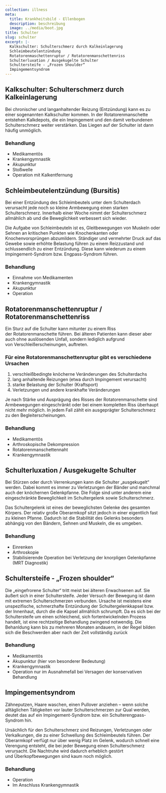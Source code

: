 ```yaml
---
collection: illness
meta:
  title: Krankheitsbild - Ellenbogen
  description: beschreibung
  image: ../media/boot.jpg
title: Schulter
slug: schulter
excerpt: |-
  Kalkschulter: Schulterschmerz durch Kalkeinlagerung
  Schleimbeutelentzündung
  Rotatorenmaschettenruptur / Rotatorenmanschettenriss
  Schulterluxation / Ausgekugelte Schulter
  Schultersteife - „Frozen Shoulder“
  Impingementsyndrom
---
```

## Kalkschulter: Schulterschmerz durch Kalkeinlagerung 

Bei chronischer und langanhaltender Reizung (Entzündung) kann es zu einer sogenannten Kalkschulter kommen. In der Rotatorenmanschette entstehen Kalkdepots, die ein Impingement und den damit verbundenen Schulterschmerz weiter verstärken. Das Liegen auf der Schulter ist dann häufig unmöglich. 

### Behandlung 

* Medikamentös
* Krankengymnastik
* Akupunktur
* Stoßwelle
* Operation mit Kalkentfernung 

## Schleimbeutelentzündung (Bursitis) 

Bei einer Entzündung des Schleimbeutels unter dem Schulterdach verursacht jede noch so kleine Armbewegung einen starken Schulterschmerz. Innerhalb einer Woche nimmt der Schulterschmerz allmählich ab und die Beweglichkeit verbessert sich wieder. 

Die Aufgabe von Schleimbeuteln ist es, Gleitbewegungen von Muskeln oder Sehnen an kritischen Punkten wie Knochenkanten oder Knochenvorsprüngen abzumildern. Ständiger und vermehrter Druck auf das Gewebe sowie erhöhte Belastung führen zu einem Reizzustand und schlussendlich zu einer Entzündung. Diese kann wiederum zu einem Impingement-Syndrom bzw. Engpass-Syndrom führen. 

### Behandlung 
* Einnahme von Medikamenten
* Krankengymnastik
* Akupunktur
* Operation 

## Rotatorenmanschettenruptur / Rotatorenmanschettenriss 

Ein Sturz auf die Schulter kann mitunter zu einem Riss der Rotatorenmanschette führen. Bei älteren Patienten kann dieser aber auch ohne auslösenden Unfall, sondern lediglich aufgrund von Verschleißerscheinungen, auftreten. 

### Für eine Rotatorenmanschettenruptur gibt es verschiedene Ursachen

1. verschleißbedingte knöcherne Veränderungen des Schulterdachs 
2. lang anhaltende Reizungen (etwa durch Impingement verursacht) 
3. starke Belastung der Schulter (Kraftsport) 
4. Verletzungen und andere krankhafte Veränderungen

Je nach Stärke und Ausprägung des Risses der Rotatorenmanschette sind Armbewegungen eingeschränkt oder bei einem kompletten Riss überhaupt nicht mehr möglich. In jedem Fall zählt ein ausgeprägter Schulterschmerz zu den Begleiterscheinungen. 

### Behandlung 
* Medikamentös
* Arthroskopische Dekompression 
* Rotatorenmanschettennaht
* Krankengymnastik 

## Schulterluxation / Ausgekugelte Schulter 

Bei Stürzen oder durch Verrenkungen kann die Schulter „ausgekugelt“ werden. Dabei kommt es immer zu Verletzungen der Bänder und manchmal auch der knöchernen Gelenkpfanne. Die Folge sind unter anderem eine eingeschränkte Beweglichkeit im Schultergelenk sowie Schulterschmerz.

Das Schultergelenk ist eines der beweglichsten Gelenke des gesamten Körpers. Der relativ große Oberarmkopf sitzt jedoch in einer eigentlich fast zu kleinen Pfanne. Dadurch ist die Stabilität des Gelenks besonders abhängig von den Bändern, Sehnen und Muskeln, die es umgeben. 

### Behandlung
* Einrenken
* Arthroskopie
* Stabilisierende Operation bei Verletzung der knorpligen Gelenkpfanne (MRT Diagnostik) 

## Schultersteife - „Frozen shoulder“ 

Die „eingefrorene Schulter“ tritt meist bei älteren Erwachsenen auf. Sie äußert sich in einer Schultersteife. Jeder Versuch der Bewegung ist dann mit extremen Schulterschmerzen verbunden. Ursache ist meistens eine unspezifische, schmerzhafte Entzündung der Schultergelenkkapsel bzw. der Innenhaut, durch die die Kapsel allmählich schrumpft. Da es sich bei der Schultersteife um einen schleichend, sich fortentwickelnden Prozess handelt, ist eine rechtzeitige Behandlung zwingend notwendig. Die Behanldung kann bis zu mehreren Monaten andauern, in der Regel bilden sich die Beschwerden aber nach der Zeit vollständig zurück 

### Behandlung 
* Medikamentös
* Akupunktur (hier von besonderer Bedeutung)
* Krankengymnastik
* Operation nur im Ausnahmefall bei Versagen der konservativen Behandlung

## Impingementsyndrom 

Zähneputzen, Haare waschen, einen Pullover anziehen – wenn solche alltäglichen Tätigkeiten vor lauter Schulterschmerzen zur Qual werden, deutet das auf ein Impingement-Syndrom bzw. ein Schulterengpass-Syndrom hin. 

Ursächlich für den Schulterschmerz sind Reizungen, Verletzungen oder Verkalkungen, die zu einer Schwellung des Schleimbeutels führen. Der Oberarmkopf verfügt nur über wenig Platz im Gelenk, wodurch schnell eine Verengung entsteht, die bei jeder Bewegung einen Schulterschmerz verursacht. Die Nachtruhe wird dadurch erheblich gestört und Überkopfbewegungen sind kaum noch möglich. 

### Behandlung
* Operation
* Im Anschluss Krankengymnastik